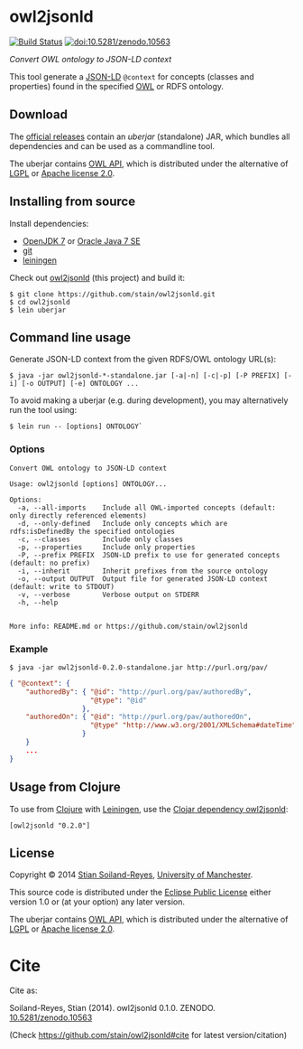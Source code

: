 # owl2jsonld

[![Build Status](https://travis-ci.org/stain/owl2jsonld.svg)](https://travis-ci.org/stain/owl2jsonld)
[![doi:10.5281/zenodo.10563](https://zenodo.org/badge/doi/10.5281/zenodo.10563.png)](http://dx.doi.org/10.5281/zenodo.10563)

*Convert OWL ontology to JSON-LD context*

This tool generate a [JSON-LD](http://www.w3.org/TR/json-ld/) `@context`
for concepts (classes and properties) found in the specified 
[OWL](http://www.w3.org/TR/owl2-primer/) or RDFS ontology.


## Download

The [official releases](https://github.com/stain/owl2jsonld/releases)
contain an *uberjar* (standalone) JAR, which bundles all dependencies
and can be used as a commandline tool.

The uberjar contains [OWL API](http://owlapi.sourceforge.net/), which is
distributed under the alternative of [LGPL](http://www.gnu.org/licenses/lgpl)
or [Apache license 2.0](http://www.apache.org/licenses).


## Installing from source

Install dependencies:
 * [OpenJDK 7](http://openjdk.java.net/) or [Oracle Java 7 SE](http://www.oracle.com/technetwork/java/javase/downloads/index.html?ssSourceSiteId=ocomen)
 * [git](http://www.git-scm.com/)
 * [leiningen](http://leiningen.org/)


Check out [owl2jsonld](https://github.com/stain/owl2jsonld) (this project)
and build it:

    $ git clone https://github.com/stain/owl2jsonld.git
    $ cd owl2jsonld
    $ lein uberjar


## Command line usage

Generate JSON-LD context from the given RDFS/OWL ontology URL(s):

    $ java -jar owl2jsonld-*-standalone.jar [-a|-n] [-c|-p] [-P PREFIX] [-i] [-o OUTPUT] [-e] ONTOLOGY ...

To avoid making a uberjar (e.g. during development), you may alternatively run
the tool using:

    $ lein run -- [options] ONTOLOGY`


### Options

```
Convert OWL ontology to JSON-LD context

Usage: owl2jsonld [options] ONTOLOGY...

Options:
  -a, --all-imports    Include all OWL-imported concepts (default: only directly referenced elements)
  -d, --only-defined   Include only concepts which are rdfs:isDefinedBy the specified ontologies
  -c, --classes        Include only classes
  -p, --properties     Include only properties
  -P, --prefix PREFIX  JSON-LD prefix to use for generated concepts (default: no prefix)
  -i, --inherit        Inherit prefixes from the source ontology
  -o, --output OUTPUT  Output file for generated JSON-LD context (default: write to STDOUT)
  -v, --verbose        Verbose output on STDERR
  -h, --help


More info: README.md or https://github.com/stain/owl2jsonld
```


### Example

    $ java -jar owl2jsonld-0.2.0-standalone.jar http://purl.org/pav/

```json    
{ "@context": {
    "authoredBy": { "@id": "http://purl.org/pav/authoredBy",
                    "@type": "@id"
                  },
    "authoredOn": { "@id": "http://purl.org/pav/authoredOn",
                    "@type" "http://www.w3.org/2001/XMLSchema#dateTime"
                  }
    }
    ...
}
```

## Usage from Clojure 

To use from [Clojure](http://clojure.org/) with 
[Leiningen](http://leiningen.org/), 
use the [Clojar dependency owl2jsonld](https://clojars.org/owl2jsonld):

    [owl2jsonld "0.2.0"]


## License

Copyright © 2014 [Stian Soiland-Reyes](http://orcid.org/0000-0001-9842-9718), [University of Manchester](http://www.cs.manchester.ac.uk/).

This source code is distributed under the 
[Eclipse Public License](http://www.eclipse.org/legal/epl-v10.html) 
either version 1.0 or (at your option) any later version.

The uberjar contains [OWL API](http://owlapi.sourceforge.net/), which is
distributed under the alternative of [LGPL](http://www.gnu.org/licenses/lgpl)
or [Apache license 2.0](http://www.apache.org/licenses).

# Cite

Cite as:

Soiland-Reyes, Stian (2014). owl2jsonld 0.1.0. ZENODO. [10.5281/zenodo.10563](http://dx.doi.org/10.5281/zenodo.10563)

(Check https://github.com/stain/owl2jsonld#cite for latest version/citation)
